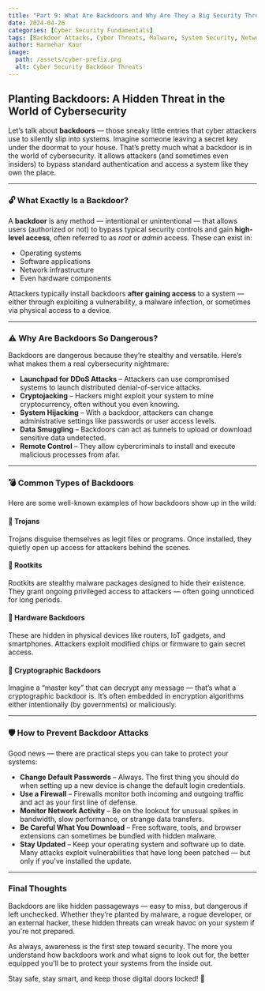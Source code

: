 ```yaml
---
title: "Part 9: What Are Backdoors and Why Are They a Big Security Threat?"
date: 2024-04-26
categories: [Cyber Security Fundamentals]
tags: [Backdoor Attacks, Cyber Threats, Malware, System Security, Network Vulnerabilities]
author: Harmehar Kaur
image:
  path: /assets/cyber-prefix.png
  alt: Cyber Security Backdoor Threats
---
```


## Planting Backdoors: A Hidden Threat in the World of Cybersecurity

Let’s talk about **backdoors** — those sneaky little entries that cyber attackers use to silently slip into systems. Imagine someone leaving a secret key under the doormat to your house. That’s pretty much what a backdoor is in the world of cybersecurity. It allows attackers (and sometimes even insiders) to bypass standard authentication and access a system like they own the place.

---

### 🔓 What Exactly Is a Backdoor?

A **backdoor** is any method — intentional or unintentional — that allows users (authorized or not) to bypass typical security controls and gain **high-level access**, often referred to as *root* or *admin* access. These can exist in:

- Operating systems
- Software applications
- Network infrastructure
- Even hardware components

Attackers typically install backdoors **after gaining access** to a system — either through exploiting a vulnerability, a malware infection, or sometimes via physical access to a device.

---

### ⚠️ Why Are Backdoors So Dangerous?

Backdoors are dangerous because they’re stealthy and versatile. Here’s what makes them a real cybersecurity nightmare:

- **Launchpad for DDoS Attacks** – Attackers can use compromised systems to launch distributed denial-of-service attacks.
- **Cryptojacking** – Hackers might exploit your system to mine cryptocurrency, often without you even knowing.
- **System Hijacking** – With a backdoor, attackers can change administrative settings like passwords or user access levels.
- **Data Smuggling** – Backdoors can act as tunnels to upload or download sensitive data undetected.
- **Remote Control** – They allow cybercriminals to install and execute malicious processes from afar.

---

### 💣 Common Types of Backdoors

Here are some well-known examples of how backdoors show up in the wild:

#### 🐴 Trojans
Trojans disguise themselves as legit files or programs. Once installed, they quietly open up access for attackers behind the scenes.

#### 🔐 Rootkits
Rootkits are stealthy malware packages designed to hide their existence. They grant ongoing privileged access to attackers — often going unnoticed for long periods.

#### 💾 Hardware Backdoors
These are hidden in physical devices like routers, IoT gadgets, and smartphones. Attackers exploit modified chips or firmware to gain secret access.

#### 🔑 Cryptographic Backdoors
Imagine a “master key” that can decrypt any message — that’s what a cryptographic backdoor is. It’s often embedded in encryption algorithms either intentionally (by governments) or maliciously.

---

### 🛡️ How to Prevent Backdoor Attacks

Good news — there are practical steps you can take to protect your systems:

- **Change Default Passwords** – Always. The first thing you should do when setting up a new device is change the default login credentials.
- **Use a Firewall** – Firewalls monitor both incoming and outgoing traffic and act as your first line of defense.
- **Monitor Network Activity** – Be on the lookout for unusual spikes in bandwidth, slow performance, or strange data transfers.
- **Be Careful What You Download** – Free software, tools, and browser extensions can sometimes be bundled with hidden malware.
- **Stay Updated** – Keep your operating system and software up to date. Many attacks exploit vulnerabilities that have long been patched — but only if you've installed the update.

---

### Final Thoughts

Backdoors are like hidden passageways — easy to miss, but dangerous if left unchecked. Whether they’re planted by malware, a rogue developer, or an external hacker, these hidden threats can wreak havoc on your system if you're not prepared.

As always, awareness is the first step toward security. The more you understand how backdoors work and what signs to look out for, the better equipped you'll be to protect your systems from the inside out.

Stay safe, stay smart, and keep those digital doors locked! 🔐

